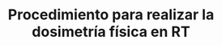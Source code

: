 ---
title: Procedimiento para realizar la dosimetría física en RT
url: "/recursos-fisica-quimica/radiofisica/ciclos-formativos/radioterapia-dosimetria/dosimetria-fisica-clinica/"
summary: ""
tags:
- procedimiento-realizar-dosimetria-fisica-RT
categories:
weight: 1

image:
  preview_only: true

build:
  render: never

# Optional external URL for project (replaces project detail page).
external_link: "http://fisiquimicamente.com/recursos-fisica-quimica/radiofisica/ciclos-formativos/radioterapia-dosimetria/dosimetria-fisica-clinica/TEMA2.pdf"

links:
- icon_pack: fas
  icon:
  name: 🗒️ Actividades
  url: actividades-tema2.pdf
- icon_pack: fas
  icon:
  name: 🔠 Crucigrama
  url: crucigrama-tema2.pdf
---